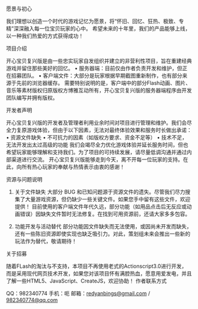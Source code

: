 愿景与初心

我们理想以创造一个时代的游戏记忆为愿景，将“怀旧、回忆、狂热、极致、专精”深深融入每一位宝贝玩家的心中。
希望未来的十年里，我们的产品能够上线，以一种我们热爱的方式获得成功！

项目介绍

开心宝贝复兴版是由一些忠实玩家自发组织并建立的非营利性项目，旨在重建经典游戏并留住那些美好的回忆。
•	服务器端：目前仅由作者负责开发和维护，但正在招募团队。
•	客户端文件：大部分是玩家根据早期截图重新制作，也有部分来源于先前的浏览器缓存。
需要特别说明的是，客户端中的部分Flash动画、图片、音乐等素材版权归原版权方博雅互动所有，开心宝贝复兴版的服务器端程序由开发团队编写并拥有版权。

开发者声明

开心宝贝复兴版的开发者及管理者利用业余时间对项目进行管理和维护。我们会尽全力复原游戏体验，但由于以下因素，无法对最终体验效果和服务时长做出承诺：
•	资源文件缺失
•	不可抗力的因素（如版权方要求、资金不足等）
•	技术不足，无法开发出太过高级的功能
我们会竭尽全力优化游戏体验并延长服务时间，但也希望玩家能够理解和支持我们。为了项目的可持续发展，请尽量低调沟通并通过内部渠道进行交流。
开心宝贝复兴版能够走到今天，离不开每一位玩家的支持。在此，向所有热心玩家的奉献与热情表示由衷的感谢！

资源与问题说明

1.	关于文件缺失
大部分 BUG 和已知问题源于资源文件的遗失。尽管我们尽力搜集了大量游戏资源，但仍缺少一些关键文件。如果您手中留有这些文件，欢迎提供！
目前使用的客户端文件年代久远，部分功能（如用品点击后无反应或动画错误）因缺失文件暂时无法修复。在找到可用资源前，还请大家多多包容。

3.	功能开发与活动替代
部分功能因文件缺失而无法使用，或因尚未开发而缺失，还有一些陈旧资源即使实现也缺乏吸引力。对此，策划组未来会推出一些新的玩法作为替代，敬请期待！

关于招募

随着FLash的淘汰与不支持，本项目不再使用老式的Actionscript3.0进行开发，而是采用现代网页技术开发，如果您对该项目怀有满腔热血，愿意用爱发电，并且了解一些HTML5、JavaScript、CreateJS，欢迎协助！
作者联系方式

QQ：982340774
手机：呃
邮箱：redyanbings@gmail.com / 982340774@qq.com
